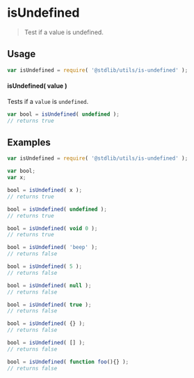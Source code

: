 # isUndefined

> Test if a value is undefined.

<section class="usage">

## Usage

``` javascript
var isUndefined = require( '@stdlib/utils/is-undefined' );
```

#### isUndefined( value )

Tests if a `value` is `undefined`.

``` javascript
var bool = isUndefined( undefined );
// returns true
```

<!-- </usage> -->


<section class="examples">

## Examples


``` javascript
var isUndefined = require( '@stdlib/utils/is-undefined' );

var bool;
var x;

bool = isUndefined( x );
// returns true

bool = isUndefined( undefined );
// returns true

bool = isUndefined( void 0 );
// returns true

bool = isUndefined( 'beep' );
// returns false

bool = isUndefined( 5 );
// returns false

bool = isUndefined( null );
// returns false

bool = isUndefined( true );
// returns false

bool = isUndefined( {} );
// returns false

bool = isUndefined( [] );
// returns false

bool = isUndefined( function foo(){} );
// returns false
```

<!-- </examples> -->


<section class="links">

<!-- </links> -->
